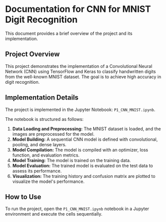 # Documentation for CNN for MNIST Digit Recognition

This document provides a brief overview of the project and its implementation.

## Project Overview

This project demonstrates the implementation of a Convolutional Neural Network (CNN) using TensorFlow and Keras to classify handwritten digits from the well-known MNIST dataset. The goal is to achieve high accuracy in digit recognition.

## Implementation Details

The project is implemented in the Jupyter Notebook: `P1_CNN_MNIST.ipynb`.

The notebook is structured as follows:

1.  **Data Loading and Preprocessing:** The MNIST dataset is loaded, and the images are preprocessed for the model.
2.  **Model Building:** A sequential CNN model is defined with convolutional, pooling, and dense layers.
3.  **Model Compilation:** The model is compiled with an optimizer, loss function, and evaluation metrics.
4.  **Model Training:** The model is trained on the training data.
5.  **Model Evaluation:** The trained model is evaluated on the test data to assess its performance.
6.  **Visualization:** The training history and confusion matrix are plotted to visualize the model's performance.

## How to Use

To run the project, open the `P1_CNN_MNIST.ipynb` notebook in a Jupyter environment and execute the cells sequentially.
